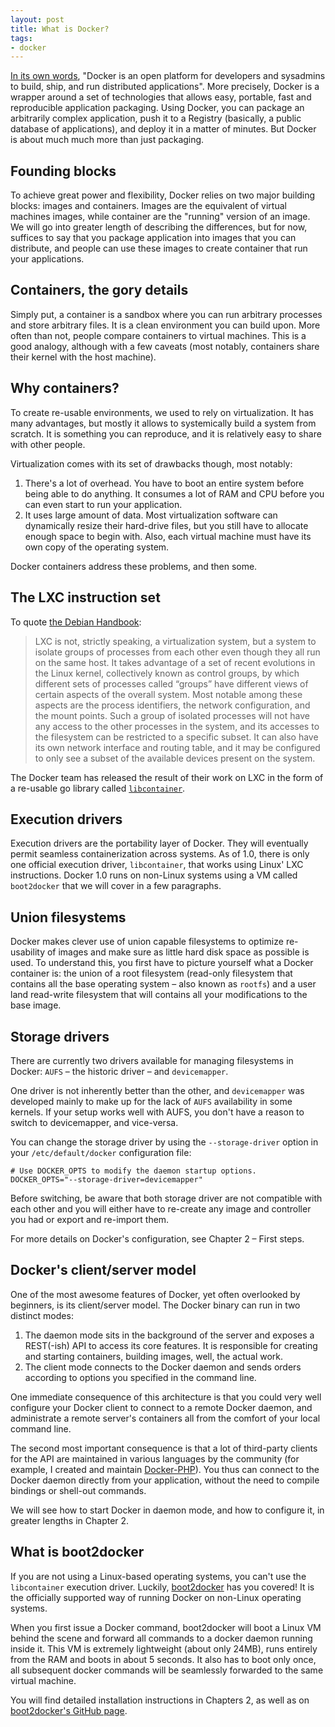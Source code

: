 ```yaml
---
layout: post
title: What is Docker?
tags:
- docker
---
```


[In its own words](https://www.docker.com/whatisdocker/), "Docker is an open platform for developers and sysadmins to build, ship, and run distributed applications". More precisely, Docker is a wrapper around a set of technologies that allows easy, portable, fast and reproducible application packaging. Using Docker, you can package an arbitrarily complex application, push it to a Registry (basically, a public database  of applications), and deploy it in a matter of minutes. But Docker is about much much more than just packaging.

## Founding blocks

To achieve great power and flexibility, Docker relies on two major building blocks: images and containers. Images are the equivalent of virtual machines images, while container are the "running" version of an image. We will go into greater length of describing the differences, but for now, suffices to say that you package application into images that you can distribute, and people can use these images to create container that run your applications.

## Containers, the gory details

Simply put, a container is a sandbox where you can run arbitrary processes and store arbitrary files. It is a clean environment you can build upon. More often than not, people compare containers to virtual machines. This is a good analogy, although with a few caveats (most notably, containers share their kernel with the host machine).

## Why containers?

To create re-usable environments, we used to rely on virtualization. It has many advantages, but mostly it allows to systemically build a system from scratch. It is something you can reproduce, and it is relatively easy to share with other people.

Virtualization comes with its set of drawbacks though, most notably:

1. There's a lot of overhead. You have to boot an entire system before being able to do anything. It consumes a lot of RAM and CPU before you can even start to run your application.
1. It uses large amount of data. Most virtualization software can dynamically resize their hard-drive files, but you still have to allocate enough space to begin with. Also, each virtual machine must have its own copy of the operating system.

Docker containers address these problems, and then some.

## The LXC instruction set

To quote [the Debian Handbook](http://debian-handbook.info/browse/stable/sect.virtualization.html):

> LXC is not, strictly speaking, a virtualization system, but a system to isolate groups of processes from each other even though they all run on the same host. It takes advantage of a set of recent evolutions in the Linux kernel, collectively known as control groups, by which different sets of processes called “groups” have different views of certain aspects of the overall system. Most notable among these aspects are the process identifiers, the network configuration, and the mount points. Such a group of isolated processes will not have any access to the other processes in the system, and its accesses to the filesystem can be restricted to a specific subset. It can also have its own network interface and routing table, and it may be configured to only see a subset of the available devices present on the system.

The Docker team has released the result of their work on LXC in the form of a re-usable go library called [`libcontainer`](https://github.com/docker/libcontainer).

## Execution drivers

Execution drivers are the portability layer of Docker. They will eventually permit seamless containerization across systems. As of 1.0, there is only one official execution driver, `libcontainer`, that works using Linux' LXC instructions. Docker 1.0 runs on non-Linux systems using a VM called `boot2docker` that we will cover in a few paragraphs.

## Union filesystems

Docker makes clever use of union capable filesystems to optimize re-usability of images and make sure as little hard disk space as possible is used. To understand this, you first have to picture yourself what a Docker container is: the union of a root filesystem (read-only filesystem that contains all the base operating system – also known as `rootfs`) and a user land read-write filesystem that will contains all your modifications to the base image.

## Storage drivers

There are currently two drivers available for managing filesystems in Docker: `AUFS` – the historic driver – and `devicemapper`.

One driver is not inherently better than the other, and `devicemapper` was developed mainly to make up for the lack of `AUFS` availability in some kernels. If your setup works well with AUFS, you don't have a reason to switch to devicemapper, and vice-versa.

You can change the storage driver by using the `--storage-driver` option in your `/etc/default/docker` configuration file:

    # Use DOCKER_OPTS to modify the daemon startup options.
    DOCKER_OPTS="--storage-driver=devicemapper"

Before switching, be aware that both storage driver are not compatible with each other and you will either have to re-create any image and controller you had or export and re-import them.

For more details on Docker's configuration, see Chapter 2 – First steps.

## Docker's client/server model

One of the most awesome features of Docker, yet often overlooked by beginners, is its client/server model. The Docker binary can run in two distinct modes:

1. The daemon mode sits in the background of the server and exposes a REST(-ish) API to access its core features. It is responsible for creating and starting containers, building images, well, the actual work.
2. The client mode connects to the Docker daemon and sends orders according to options you specified in the command line.

One immediate consequence of this architecture is that you could very well configure your Docker client to connect to a remote Docker daemon, and administrate a remote server's containers all from the comfort of your local command line.

The second most important consequence is that a lot of third-party clients for the API are maintained in various languages by the community (for example, I created and maintain [Docker-PHP](https://github.com/stage1/docker-php)). You thus can connect to the Docker daemon directly from your application, without the need to compile bindings or shell-out commands.

We will see how to start Docker in daemon mode, and how to configure it, in greater lengths in Chapter 2.

## What is boot2docker

If you are not using a Linux-based operating systems, you can't use the `libcontainer` execution driver. Luckily, [boot2docker](https://github.com/boot2docker/boot2docker) has you covered! It is the officially supported way of running Docker on non-Linux operating systems.

When you first issue a Docker command, boot2docker will boot a Linux VM behind the scene and forward all commands to a docker daemon running inside it. This VM is extremely lightweight (about only 24MB), runs entirely from the RAM and boots in about 5 seconds. It also has to boot only once,  all subsequent docker commands will be seamlessly forwarded to the same virtual machine.

You will find detailed installation instructions in Chapters 2, as well as on [boot2docker's GitHub page](https://github.com/boot2docker/boot2docker).